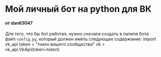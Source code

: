 # Мой личный бот на python для ВК
#### от dan63047
 
Для того, что бы бот работал, нужно сначала создать в папкпе бота файл `config.py`, который должен иметь следующее содержание:
        import vk_api
        token = "*токен вашего сообщества*"
        vk = vk_api.VkApi(token=token)